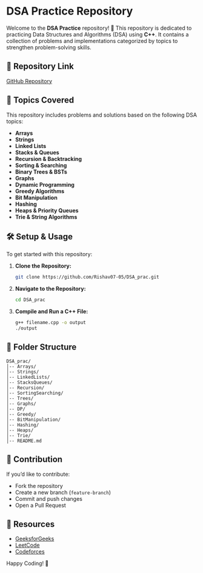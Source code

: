 # DSA Practice Repository

Welcome to the **DSA Practice** repository! 🚀 This repository is dedicated to practicing Data Structures and Algorithms (DSA) using **C++**. It contains a collection of problems and implementations categorized by topics to strengthen problem-solving skills.

## 📌 Repository Link
[GitHub Repository](https://github.com/Rishav07-05/DSA_prac)

## 📖 Topics Covered
This repository includes problems and solutions based on the following DSA topics:

- **Arrays**
- **Strings**
- **Linked Lists**
- **Stacks & Queues**
- **Recursion & Backtracking**
- **Sorting & Searching**
- **Binary Trees & BSTs**
- **Graphs**
- **Dynamic Programming**
- **Greedy Algorithms**
- **Bit Manipulation**
- **Hashing**
- **Heaps & Priority Queues**
- **Trie & String Algorithms**

## 🛠 Setup & Usage
To get started with this repository:

1. **Clone the Repository:**
   ```bash
   git clone https://github.com/Rishav07-05/DSA_prac.git
   ```

2. **Navigate to the Repository:**
   ```bash
   cd DSA_prac
   ```

3. **Compile and Run a C++ File:**
   ```bash
   g++ filename.cpp -o output
   ./output
   ```

## 📂 Folder Structure
```
DSA_prac/
│-- Arrays/
│-- Strings/
│-- LinkedLists/
│-- StacksQueues/
│-- Recursion/
│-- SortingSearching/
│-- Trees/
│-- Graphs/
│-- DP/
│-- Greedy/
│-- BitManipulation/
│-- Hashing/
│-- Heaps/
│-- Trie/
│-- README.md
```

## 🚀 Contribution
If you’d like to contribute:
- Fork the repository
- Create a new branch (`feature-branch`)
- Commit and push changes
- Open a Pull Request

## 📌 Resources
- [GeeksforGeeks](https://www.geeksforgeeks.org/)
- [LeetCode](https://leetcode.com/)
- [Codeforces](https://codeforces.com/)

Happy Coding! 🎯

